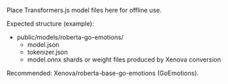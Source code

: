 Place Transformers.js model files here for offline use.

Expected structure (example):
- public/models/roberta-go-emotions/
  - model.json
  - tokenizer.json
  - model.onnx shards or weight files produced by Xenova conversion

Recommended: Xenova/roberta-base-go-emotions (GoEmotions).